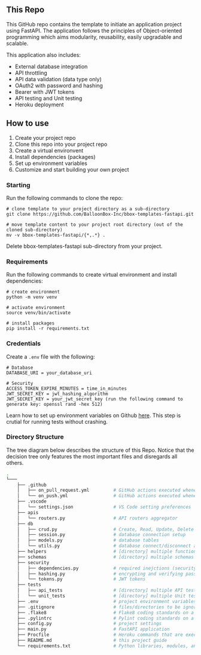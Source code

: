## This Repo

This GitHub repo contains the template to initiate an application project using FastAPI. The application follows the principles of Object-oriented programming which aims modularity, reusability, easily upgradable and scalable.

This application also includes:

- External database integration
- API throttling
- API data validation (data type only)
- OAuth2 with password and hashing
- Bearer with JWT tokens
- API testing and Unit testing
- Heroku deployment

## How to use

1. Create your project repo
2. Clone this repo into your project repo
3. Create a virtual environvent
4. Install dependencies (packages)
5. Set up environment variables
6. Customize and start building your own project

### Starting

Run the following commands to clone the repo:

```
# clone template to your project directory as a sub-directory
git clone https://github.com/BalloonBox-Inc/bbox-templates-fastapi.git

# move template content to your project root directory (out of the cloned sub-directory)
mv -v bbox-templates-fastapi/{*,.*} .
```

Delete bbox-templates-fastapi sub-directory from your project.

### Requirements

Run the following commands to create virtual environment and install dependencies:

```
# create environment
python -m venv venv

# activate environment
source venv/bin/activate

# install packages
pip install -r requirements.txt
```

### Credentials

Create a `.env` file with the following:

```
# Database
DATABASE_URI = your_database_uri

# Security
ACCESS_TOKEN_EXPIRE_MINUTES = time_in_minutes
JWT_SECRET_KEY = jwt_hashing_algorithm
JWT_SECRET_KEY = your_jwt_secret_key (run the following command to generate key: openssl rand -hex 512)
```

Learn how to set up environment variables on Github [here](https://adamtheautomator.com/github-actions-environment-variables/#Managing_Environment_Variables_via_GitHub_Actions_environment_variables_and_Secrets). This step is crutial for running tests without crashing.

### Directory Structure

The tree diagram below describes the structure of this Repo. Notice that the decision tree only features the most important files and disregards all others.

```bash
.
└───
    ├── .github
    │   ├── on_pull_request.yml         # GitHub actions executed whenever a pull request is made
    │   └── on_push.yml                 # GitHub actions executed whenever a push is made
    ├── .vscode
    │   └── settings.json               # VS Code setting preferences
    ├── apis
    │   └── routers.py                  # API routers aggregator
    ├── db
    │   ├── crud.py                     # Create, Read, Update, Delete (CRUD) operations to manage data elements of relational databases
    │   ├── session.py                  # database connection setup
    │   ├── models.py                   # database tables
    │   └── utils.py                    # database connect/disconnect assurance process
    ├── helpers                         # [directory] multiple functions that support the application
    ├── schemas                         # [directory] multiple schemas used to validate received data and reformat it before sending back to the client/browser (http requests/responses)
    ├── security
    │   ├── dependencies.py             # required inejctions (security and authentication) to happen before running an API router
    │   ├── hashing.py                  # encrypting and verifying passwords
    │   └── tokens.py                   # JWT tokens
    ├── tests
    │   ├── api_tests                   # [directory] multiple API tests: process of checking the functionality, reliability, performance, and security of the programming interfaces
    │   └── unit_tests                  # [directory] multiple Unit tests: process of checking each individual units of source code
    ├── .env                            # project environment variables
    ├── .gitignore                      # files/directories to be ignored by GitHub when commiting code
    ├── .flake8                         # Flake8 coding standards on a module-by-module basis
    ├── .pylintrc                       # Pylint coding standards on a module-by-module basis
    ├── config.py                       # project settings
    ├── main.py                         # FastAPI application
    ├── Procfile                        # Heroku commands that are executed by the dyno's app on startup
    ├── README.md                       # this project guide
    └── requirements.txt                # Python libraries, modules, and packages that are used while developing this project
```
